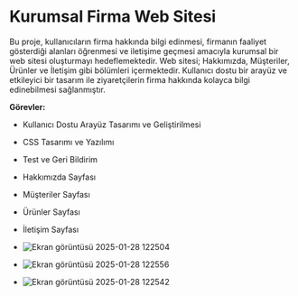 # Kurumsal Firma Web Sitesi

Bu proje, kullanıcıların firma hakkında bilgi edinmesi, firmanın faaliyet gösterdiği alanları öğrenmesi ve iletişime geçmesi amacıyla kurumsal bir web sitesi oluşturmayı hedeflemektedir. Web sitesi; Hakkımızda, Müşteriler, Ürünler ve İletişim gibi bölümleri içermektedir. Kullanıcı dostu bir arayüz ve etkileyici bir tasarım ile ziyaretçilerin firma hakkında kolayca bilgi edinebilmesi sağlanmıştır.

**Görevler:**
- Kullanıcı Dostu Arayüz Tasarımı ve Geliştirilmesi
- CSS Tasarımı ve Yazılımı
- Test ve Geri Bildirim
- Hakkımızda Sayfası
- Müşteriler Sayfası
- Ürünler Sayfası
- İletişim Sayfası

- ![Ekran görüntüsü 2025-01-28 122504](https://github.com/user-attachments/assets/aece3fea-b4bd-4422-95ec-3858cea7b516)
  
- ![Ekran görüntüsü 2025-01-28 122556](https://github.com/user-attachments/assets/9a6f7352-7324-4ae7-bc89-1bd441fe5f6f)

- ![Ekran görüntüsü 2025-01-28 122542](https://github.com/user-attachments/assets/f59a55dc-b446-4571-888c-4948906148da)

